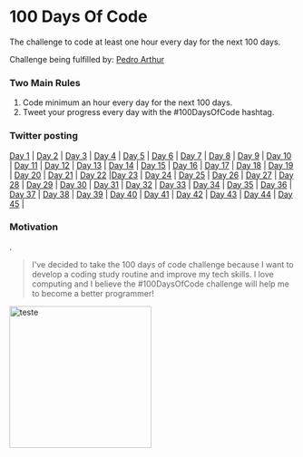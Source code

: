 # 100 Days Of Code
The challenge to code at least one hour every day for the next 100 days.

Challenge being fulfilled by: [Pedro Arthur](https://github.com/Pedroor/)

### Two Main Rules
1.  Code minimum an hour every day for the next 100 days.
2.  Tweet your progress every day with the #100DaysOfCode hashtag.

### Twitter posting
[Day 1](https://twitter.com/Progranmer/status/1399770343712215040) | [Day 2](https://twitter.com/Progranmer/status/1400076370122842112) |   [Day 3](https://twitter.com/Progranmer/status/1400428144939634688) |  [Day 4](https://twitter.com/Progranmer/status/1400812370289696772) | [Day 5](https://twitter.com/Progranmer/status/1401265541281628162) | [Day 6](https://twitter.com/Progranmer/status/1401592735006695432) | [Day 7](https://twitter.com/Progranmer/status/1401922208918872075) | [Day 8](https://twitter.com/Progranmer/status/1402245307786747908) | [Day 9](https://twitter.com/Progranmer/status/1402620542189031428) | [Day 10](https://twitter.com/Progranmer/status/1402620542189031428) | [Day 11](https://twitter.com/Progranmer/status/1403317198932881410) |  [Day 12](https://twitter.com/Progranmer/status/1403802268605030403) | [Day 13](https://twitter.com/Progranmer/status/1404074480683651075) |  [Day 14](https://twitter.com/Progranmer/status/1404550567230382082) |  [Day 15](https://twitter.com/Progranmer/status/1404956066610397191) |  [Day 16](https://twitter.com/Progranmer/status/1404956066610397191) | [Day 17](https://twitter.com/Progranmer/status/1405485198297473025) | [Day 18](https://twitter.com/Progranmer/status/1405888902385262594) | [Day 19](https://twitter.com/Progranmer/status/1406322990841843718) | [Day 20](https://twitter.com/Progranmer/status/1400428144939634688) |  [Day 21](https://twitter.com/Progranmer/status/1401592735006695432) |  [Day 22](https://twitter.com/Progranmer/status/1407302361148805122) |[Day 23](https://twitter.com/Progranmer/status/1407302361148805122) | [Day 24](https://twitter.com/Progranmer/status/1400812370289696772) | [Day 25](https://twitter.com/Progranmer/status/1408388182929031168) | [Day 26](https://twitter.com/Progranmer/status/1408929538424385537) | [Day 27](https://twitter.com/Progranmer/status/1409287386228531205) |  [Day 28](https://twitter.com/Progranmer/status/1409673579080282121) |  [Day 29](https://twitter.com/Progranmer/status/1409871589575888913) | [Day 30](https://twitter.com/Progranmer/status/1410257662655307776) | [Day 31](https://twitter.com/Progranmer/status/1410751736231383042) | [Day 32](https://twitter.com/Progranmer/status/1411369734273212424) |  [Day 33](https://twitter.com/Progranmer/status/1411815496874401794) |  [Day 34](https://twitter.com/Progranmer/status/1412228197744263173) | [Day 35](https://twitter.com/Progranmer/status/1412945758647689218) | [Day 36](https://twitter.com/Progranmer/status/1412945758647689218) | [Day 37](https://twitter.com/Progranmer/status/1413923638785544192) | [Day 38](https://twitter.com/Progranmer/status/1413923638785544192) |  [Day 39](https://twitter.com/Progranmer/status/1414399982447206400) |  [Day 40](https://twitter.com/Progranmer/status/1414399982447206400) |  [Day 41](https://twitter.com/Progranmer/status/1414781837860380672) | [Day 42](https://twitter.com/Progranmer/status/1415478694374776834) | [Day 43](https://twitter.com/Progranmer/status/1415478694374776834) |  [Day 44](https://twitter.com/Progranmer/status/1416774250594177024) | [Day 45](https://twitter.com/Progranmer/status/1416774250594177024) | 






### Motivation
.
> I've decided to take the 100 days of code challenge because I want to develop a coding study routine and improve my tech skills. I love computing and I believe the #100DaysOfCode challenge will help me to become a better programmer!

<img alt="teste" src="https://avatars.githubusercontent.com/pedroor" width="250px" align="center" />

